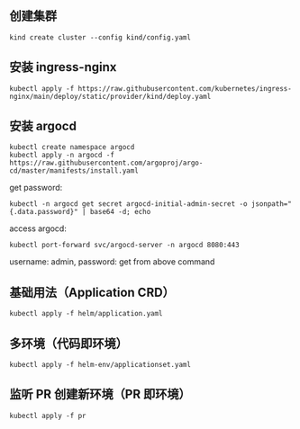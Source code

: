 ## 创建集群

```
kind create cluster --config kind/config.yaml
```

## 安装 ingress-nginx

```
kubectl apply -f https://raw.githubusercontent.com/kubernetes/ingress-nginx/main/deploy/static/provider/kind/deploy.yaml
```

## 安装 argocd

```
kubectl create namespace argocd
kubectl apply -n argocd -f https://raw.githubusercontent.com/argoproj/argo-cd/master/manifests/install.yaml
```

get password:

```
kubectl -n argocd get secret argocd-initial-admin-secret -o jsonpath="{.data.password}" | base64 -d; echo
```

access argocd:

```
kubectl port-forward svc/argocd-server -n argocd 8080:443
```

username: admin, password: get from above command

## 基础用法（Application CRD）

```
kubectl apply -f helm/application.yaml
```

## 多环境（代码即环境）

```
kubectl apply -f helm-env/applicationset.yaml
```

## 监听 PR 创建新环境（PR 即环境）

```
kubectl apply -f pr
```
